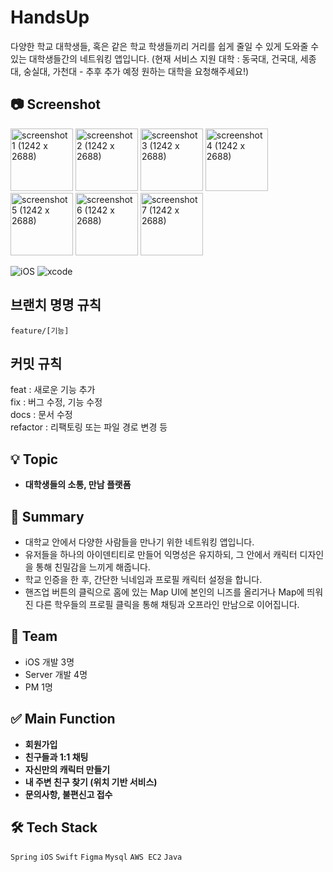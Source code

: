 # HandsUp
다양한 학교 대학생들, 혹은 같은 학교 학생들끼리 거리를 쉽게 줄일 수 있게 도와줄 수 있는 대학생들간의 네트워킹 앱입니다. 
(현재 서비스 지원 대학 : 동국대, 건국대, 세종대, 숭실대, 가천대 - 추후 추가 예정 원하는 대학을 요청해주세요!)

## 📷 Screenshot
<p>
<img width="100" alt="screenshot 1 (1242 x 2688)" src="https://github.com/Eunice991217/HandsUp-iOS/assets/101406317/df3d228f-bea7-46a3-b038-a031cc42403c">
<img width="100" alt="screenshot 2 (1242 x 2688)" src="https://github.com/Eunice991217/HandsUp-iOS/assets/101406317/f2095631-b1dc-42ce-9a25-5e844401a4a8">
<img width="100" alt="screenshot 3 (1242 x 2688)" src="https://github.com/Eunice991217/HandsUp-iOS/assets/101406317/8177a79d-9c09-4147-af35-de8edcbd79e8">
<img width="100" alt="screenshot 4 (1242 x 2688)" src="https://github.com/Eunice991217/HandsUp-iOS/assets/101406317/fefa1a0c-cbe2-4ef1-885c-d6c3032ea7ee">
<img width="100" alt="screenshot 5 (1242 x 2688)" src="https://github.com/Eunice991217/HandsUp-iOS/assets/101406317/099b658b-ae25-4dab-bc25-6b4bfe26505a">
<img width="100" alt="screenshot 6 (1242 x 2688)" src="https://github.com/Eunice991217/HandsUp-iOS/assets/101406317/d9d72044-eb4a-4a28-ad73-efdf703dacf4">
<img width="100" alt="screenshot 7 (1242 x 2688)" src="https://github.com/Eunice991217/HandsUp-iOS/assets/101406317/216fb8ec-6725-4b04-b148-e4efb19c8a7c">
</p>

![iOS](https://img.shields.io/badge/iOS-000000?style=for-the-badge&logo=ios&logoColor=white)
![xcode](https://img.shields.io/badge/Xcode-007ACC?style=for-the-badge&logo=Xcode&logoColor=white)

## 브랜치 명명 규칙

`feature/[기능]`

## 커밋 규칙

feat : 새로운 기능 추가  
fix : 버그 수정, 기능 수정  
docs : 문서 수정  
refactor : 리팩토링 또는 파일 경로 변경 등  

## 💡 Topic

- **대학생들의 소통, 만남 플랫폼** 

## 📝 Summary 

- 대학교 안에서 다양한 사람들을 만나기 위한 네트워킹 앱입니다.
- 유저들을 하나의 아이덴티티로 만들어 익명성은 유지하되, 그 안에서 캐릭터 디자인을 통해 친밀감을 느끼게 해줍니다.
- 학교 인증을 한 후, 간단한 닉네임과 프로필 캐릭터 설정을 합니다.
- 핸즈업 버튼의 클릭으로 홈에 있는 Map UI에 본인의 니즈를 올리거나 Map에 띄워진 다른 학우들의 프로필 클릭을 통해 채팅과 오프라인 만남으로 이어집니다.

## 👥 Team 

- iOS 개발 3명 
- Server 개발 4명 
- PM 1명 

## ✅ Main Function 

- **회원가입** 
- **친구들과 1:1 채팅** 
- **자신만의 캐릭터 만들기** 
- **내 주변 친구 찾기 (위치 기반 서비스)** 
- **문의사항, 불편신고 접수** 

## 🛠️ Tech Stack

 `Spring`  `iOS` `Swift` `Figma`  `Mysql` `AWS EC2` `Java`
